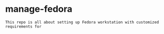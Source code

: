 # manage-fedora

    This repo is all about setting up Fedora workstation with customized requirements for 
